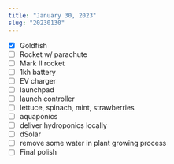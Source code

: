 ```yaml
---
title: "January 30, 2023"
slug: "20230130"
---
```


- [x] Goldfish
- [ ] Rocket w/ parachute
- [ ] Mark II rocket
- [ ] 1kh battery
- [ ] EV charger
- [ ] launchpad
- [ ] launch controller
- [ ] lettuce, spinach, mint, strawberries
- [ ] aquaponics
- [ ] deliver hydroponics locally
- [ ] dSolar
- [ ] remove some water in plant growing process
- [ ] Final polish